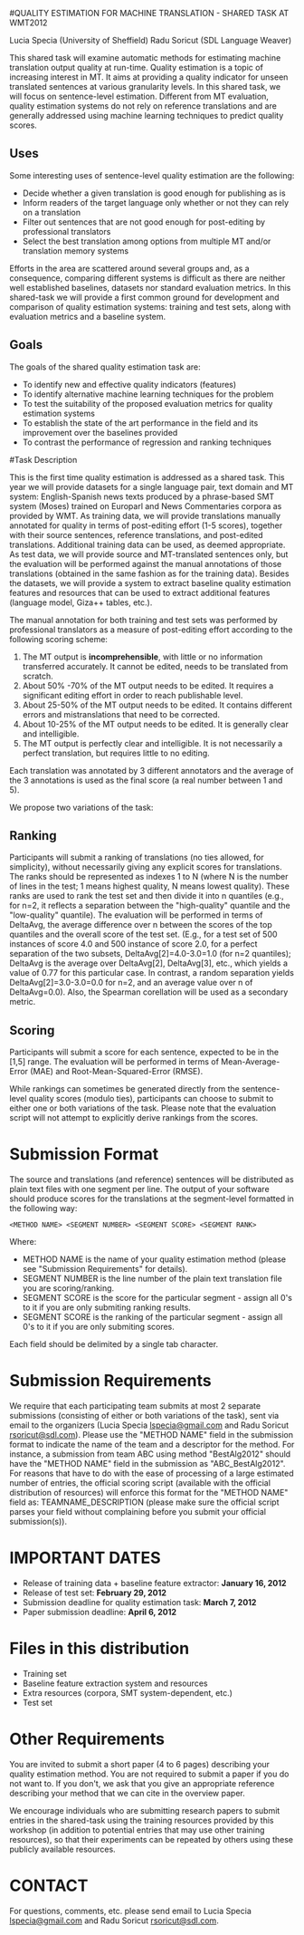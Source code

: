 #QUALITY ESTIMATION FOR MACHINE TRANSLATION - SHARED TASK AT WMT2012

 Lucia Specia (University of Sheffield)
 Radu Soricut (SDL Language Weaver)

This shared task will examine automatic methods for estimating machine translation output quality at run-time. Quality estimation is a topic of increasing interest in MT. It aims at providing a quality indicator for unseen translated sentences at various granularity levels. In this shared task, we will focus on sentence-level estimation. Different from MT evaluation, quality estimation systems do not rely on reference translations and are generally addressed using machine learning techniques to predict quality scores. 

## Uses

Some interesting uses of sentence-level quality estimation are the following:


* Decide whether a given translation is good enough for publishing as is
* Inform readers of the target language only whether or not they can rely on a translation
* Filter out sentences that are not good enough for post-editing by professional translators
* Select the best translation among options from multiple MT and/or translation memory systems

Efforts in the area are scattered around several groups and, as a consequence, comparing different systems is difficult as there are neither well established baselines, datasets nor standard evaluation metrics. In this shared-task we will provide a first common ground for development and comparison of quality estimation systems: training and test sets, along with evaluation metrics and a baseline system.

## Goals

The goals of the shared quality estimation task are:

* To identify new and effective quality indicators (features)
* To identify alternative machine learning techniques for the problem
* To test the suitability of the proposed evaluation metrics for quality estimation systems
* To establish the state of the art performance in the field and its improvement over the baselines provided
* To contrast the performance of regression and ranking techniques

#Task Description

This is the first time quality estimation is addressed as a shared task. This year we will provide datasets for a single language pair, text domain and MT system: English-Spanish news texts produced by a phrase-based SMT system (Moses) trained on Europarl and News Commentaries corpora as provided by WMT. As training data, we will provide translations manually annotated for quality in terms of post-editing effort (1-5 scores), together with their source sentences, reference translations, and post-edited translations. Additional training data can be used, as deemed appropriate. As test data, we will provide source and MT-translated sentences only, but the evaluation will be performed against the manual annotations of those translations (obtained in the same fashion as for the training data). Besides the datasets, we will provide a system to extract baseline quality estimation features and resources that can be used to extract additional features (language model, Giza++ tables, etc.).

The manual annotation for both training and test sets was performed by professional translators as a measure of post-editing effort according to the following scoring scheme:

1.  The MT output is **incomprehensible**, with little or no information transferred accurately. It cannot be edited, needs to be translated from scratch.
2.  About 50% -70% of the MT output needs to be edited. It requires a significant editing effort in order to reach publishable level.
3.  About 25-50% of the MT output needs to be edited. It contains different errors and mistranslations that need to be corrected.
4.  About 10-25% of the MT output needs to be edited. It is generally clear and intelligible. 
5.  The MT output is perfectly clear and intelligible.  It is not necessarily a perfect translation, but requires little to no editing.

Each translation was annotated by 3 different annotators and the average of the 3 annotations is used as the final score (a real number between 1 and 5).

We propose two variations of the task:

## Ranking

Participants will submit a ranking of translations (no ties allowed, for simplicity), without necessarily giving any explicit scores for translations. The ranks should be represented as indexes 1 to N (where N is the number of lines in the test; 1 means highest quality, N means lowest quality). These ranks are used to rank the test set and then divide it into n quantiles (e.g., for n=2, it reflects a separation between the "high-quality" quantile and the "low-quality" quantile). The evaluation will be performed in terms of DeltaAvg, the average difference over n between the scores of the top quantiles and the overall score of the test set. 
(E.g., for a test set of 500 instances of score 4.0 and 500 instance of score 2.0, for a perfect separation of the two subsets,  DeltaAvg[2]=4.0-3.0=1.0 (for n=2 quantiles); DeltaAvg is the average over DeltaAvg[2], DeltaAvg[3], etc., which yields a value of 0.77 for this particular case. In contrast, a random separation yields DeltaAvg[2]=3.0-3.0=0.0 for n=2, and an average value over n of DeltaAvg=0.0). Also, the Spearman corellation will be used as a secondary metric. 

## Scoring

Participants will submit a score for each sentence, expected to be in the [1,5] range. The evaluation will be performed in terms of Mean-Average-Error (MAE) and Root-Mean-Squared-Error (RMSE).

While rankings can sometimes be generated directly from the sentence-level quality scores (modulo ties), participants can choose to submit to either one or both variations of the task. Please note that the evaluation script will not attempt to explicitly derive rankings from the scores. 

# Submission Format

The source and translations (and reference) sentences will be distributed as plain text files with one segment per line. The output of your software should produce scores for the translations at the segment-level formatted in the following way:

    <METHOD NAME> <SEGMENT NUMBER> <SEGMENT SCORE> <SEGMENT RANK>

Where:

* METHOD NAME is the name of your quality estimation method (please see "Submission Requirements" for details).
* SEGMENT NUMBER is the line number of the plain text translation file you are scoring/ranking.
* SEGMENT SCORE is the score for the particular segment - assign all 0's to it if you are only submiting ranking results.
* SEGMENT SCORE is the ranking of the particular segment - assign all 0's to it if you are only submiting scores.

Each field should be delimited by a single tab character.

# Submission Requirements

We require that each participating team submits at most 2 separate submissions (consisting of either or both variations of the task), sent via email to the organizers (Lucia Specia <lspecia@gmail.com> and Radu Soricut <rsoricut@sdl.com>). Please use the "METHOD NAME" field in the submission format to indicate the name of the team and a descriptor for the method. For instance, a submission from team ABC using method "BestAlg2012" should have the "METHOD NAME" field in the submission as "ABC\_BestAlg2012". For reasons that have to do with the ease of processing of a large estimated number of entries, the official scoring script (available with the official distribution of resources) will enforce this format for the "METHOD NAME" field as: TEAMNAME\_DESCRIPTION (please make sure the official script parses your <METHOD NAME> field without complaining before you submit your official submission(s)). 

# IMPORTANT DATES

* Release of training data + baseline feature extractor: **January 16, 2012**
* Release of test set: **February 29, 2012**
* Submission deadline for quality estimation task: **March 7, 2012**
* Paper submission deadline: **April 6, 2012**

# Files in this distribution

* Training set
* Baseline feature extraction system and resources
* Extra resources (corpora, SMT system-dependent, etc.)
* Test set 

# Other Requirements

You are invited to submit a short paper (4 to 6 pages) describing your quality estimation method. You are not required to submit a paper if you do not want to. If you don't, we ask that you give an appropriate reference describing your method that we can cite in the overview paper.

We encourage individuals who are submitting research papers to submit entries in the shared-task using the training resources provided by this workshop (in addition to potential entries that may use other training resources), so that their experiments can be repeated by others using these publicly available resources.

# CONTACT

For questions, comments, etc. please send email to Lucia Specia lspecia@gmail.com and Radu Soricut rsoricut@sdl.com.
